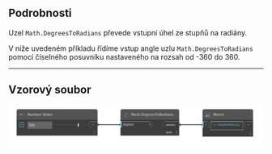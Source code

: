 ## Podrobnosti
Uzel `Math.DegreesToRadians` převede vstupní úhel ze stupňů na radiány.

V níže uvedeném příkladu řídíme vstup angle uzlu `Math.DegreesToRadians` pomocí číselného posuvníku nastaveného na rozsah od -360 do 360.
___
## Vzorový soubor

![Math.DegreesToRadians](./DSCore.Math.DegreesToRadians_img.jpg)
